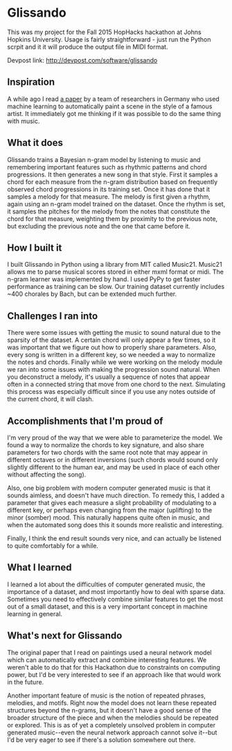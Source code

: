 # Glissando

This was my project for the Fall 2015 HopHacks hackathon at Johns Hopkins University. Usage is fairly straightforward - just run the Python scrpit and it it will produce the output file in MIDI format.

Devpost link: http://devpost.com/software/glissando

## Inspiration

A while ago I read [a paper](http://arxiv.org/pdf/1508.06576v2.pdf) by a team of researchers in Germany who used machine learning to automatically paint a scene in the style of a famous artist. It immediately got me thinking if it was possible to do the same thing with music.

## What it does

Glissando trains a Bayesian n-gram model by listening to music and remembering important features such as rhythmic patterns and chord progressions. It then generates a new song in that style. First it samples a chord for each measure from the n-gram distribution based on frequently observed chord progressions in its training set. Once it has done that it samples a melody for that measure. The melody is first given a rhythm, again using an n-gram model trained on the dataset. Once the rhythm is set, it samples the pitches for the melody from the notes that constitute the chord for that measure, weighting them by proximity to the previous note, but excluding the previous note and the one that came before it.

## How I built it

I built Glissando in Python using a library from MIT called Music21. Music21 allows me to parse musical scores stored in either mxml format or midi. The n-gram learner was implemented by hand. I used PyPy to get faster performance as training can be slow. Our training dataset currently includes ~400 chorales by Bach, but can be extended much further.

## Challenges I ran into

There were some issues with getting the music to sound natural due to the sparsity of the dataset. A certain chord will only appear a few times, so it was important that we figure out how to properly share parameters. Also, every song is written in a different key, so we needed a way to normalize the notes and chords. Finally while we were working on the melody module we ran into some issues with making the progression sound natural. When you deconstruct a melody, it's usually a sequence of notes that appear often in a connected string that move from one chord to the next. Simulating this process was especially difficult since if you use any notes outside of the current chord, it will clash.

## Accomplishments that I'm proud of

I'm very proud of the way that we were able to parameterize the model. We found a way to normalize the chords to key signature, and also share parameters for two chords with the same root note that may appear in different octaves or in different inversions (such chords would sound only slightly different to the human ear, and may be used in place of each other without affecting the song).

Also, one big problem with modern computer generated music is that it sounds aimless, and doesn't have much direction. To remedy this, I added a parameter that gives each measure a slight probability of modulating to a different key, or perhaps even changing from the major (uplifting) to the minor (somber) mood. This naturally happens quite often in music, and when the automated song does this it sounds more realistic and interesting.

Finally, I think the end result sounds very nice, and can actually be listened to quite comfortably for a while.

## What I learned

I learned a lot about the difficulties of computer generated music, the importance of a dataset, and most importantly how to deal with sparse data. Sometimes you need to effectively combine similar features to get the most out of a small dataset, and this is a very important concept in machine learning in general.

## What's next for Glissando

The original paper that I read on paintings used a neural network model which can automatically extract and combine interesting features. We weren't able to do that for this Hackathon due to constraints on computing power, but I'd be very interested to see if an approach like that would work in the future.

Another important feature of music is the notion of repeated phrases, melodies, and motifs. Right now the model does not learn these repeated structures beyond the n-grams, but it doesn't have a good sense of the broader structure of the piece and when the melodies should be repeated or explored. This is as of yet a completely unsolved problem in computer generated music--even the neural network approach cannot solve it--but I'd be very eager to see if there's a solution somewhere out there.
